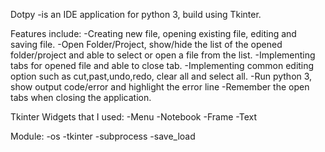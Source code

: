Dotpy -is an IDE application for python 3, build using Tkinter.

Features include:
-Creating new file, opening existing file, editing and saving file.
-Open Folder/Project, show/hide the list of the opened folder/project and able to select or open a file from the list.
-Implementing tabs for opened file and able to close tab.
-Implementing common editing option such as cut,past,undo,redo, clear all and select all.
-Run python 3, show output code/error and highlight the error line
-Remember the open tabs when closing the application.

Tkinter Widgets that I used:
-Menu
-Notebook
-Frame
-Text

Module:
-os
-tkinter
-subprocess
-save_load
